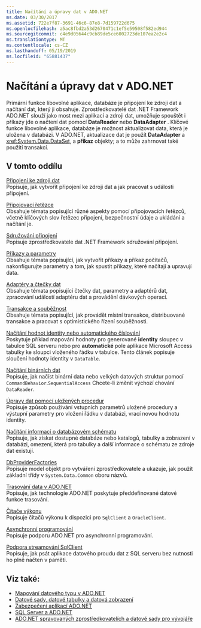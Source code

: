 ```yaml
---
title: Načítání a úpravy dat v ADO.NET
ms.date: 03/30/2017
ms.assetid: 722e7f87-3691-46c6-87e8-7d159722d675
ms.openlocfilehash: a5ac8fbd2a53d2670471c1ef5e59508f582ed944
ms.sourcegitcommit: c4e9d05644c9cb89de5ce6002723de107ea2e2c4
ms.translationtype: MT
ms.contentlocale: cs-CZ
ms.lasthandoff: 05/19/2019
ms.locfileid: "65881437"
---
```

# <a name="retrieving-and-modifying-data-in-adonet"></a>Načítání a úpravy dat v ADO.NET
Primární funkce libovolné aplikace, databáze je připojení ke zdroji dat a načítání dat, který ji obsahuje. Zprostředkovatelé dat .NET Framework ADO.NET slouží jako most mezi aplikací a zdroji dat, umožňuje spouštět i příkazy jde o načtení dat pomocí **DataReader** nebo **DataAdapter** . Klíčové funkce libovolné aplikace, databáze je možnost aktualizovat data, která je uložena v databázi. V ADO.NET, aktualizace dat je použít **DataAdapter** a <xref:System.Data.DataSet>, a **příkaz** objekty; a to může zahrnovat také použití transakcí.  
  
## <a name="in-this-section"></a>V tomto oddílu  
 [Připojení ke zdroji dat](../../../../docs/framework/data/adonet/connecting-to-a-data-source.md)  
 Popisuje, jak vytvořit připojení ke zdroji dat a jak pracovat s události připojení.  
  
 [Připojovací řetězce](../../../../docs/framework/data/adonet/connection-strings.md)  
 Obsahuje témata popisující různé aspekty pomocí připojovacích řetězců, včetně klíčových slov řetězec připojení, bezpečnostní údaje a ukládání a načítání je.  
  
 [Sdružování připojení](../../../../docs/framework/data/adonet/connection-pooling.md)  
 Popisuje zprostředkovatele dat .NET Framework sdružování připojení.  
  
 [Příkazy a parametry](../../../../docs/framework/data/adonet/commands-and-parameters.md)  
 Obsahuje témata popisující, jak vytvořit příkazy a příkaz počítačů, nakonfigurujte parametry a tom, jak spustit příkazy, které načítají a upravují data.  
  
 [Adaptéry a čtečky dat](../../../../docs/framework/data/adonet/dataadapters-and-datareaders.md)  
 Obsahuje témata popisující čtečky dat, parametry a adaptérů dat, zpracování událostí adaptéru dat a provádění dávkových operací.  
  
 [Transakce a souběžnost](../../../../docs/framework/data/adonet/transactions-and-concurrency.md)  
 Obsahuje témata popisující, jak provádět místní transakce, distribuované transakce a pracovat s optimistického řízení souběžnosti.  
  
 [Načítání hodnot identity nebo automatického číslování](../../../../docs/framework/data/adonet/retrieving-identity-or-autonumber-values.md)  
 Poskytuje příklad mapování hodnoty pro generované **identity** sloupec v tabulce SQL serveru nebo pro **automatické** pole aplikace Microsoft Access tabulky ke sloupci vloženého řádku v tabulce. Tento článek popisuje sloučení hodnoty identity v `DataTable`.  
  
 [Načítání binárních dat](../../../../docs/framework/data/adonet/retrieving-binary-data.md)  
 Popisuje, jak načíst binární data nebo velkých datových struktur pomocí `CommandBehavior`.`SequentialAccess` Chcete-li změnit výchozí chování `DataReader`.  
  
 [Úpravy dat pomocí uložených procedur](../../../../docs/framework/data/adonet/modifying-data-with-stored-procedures.md)  
 Popisuje způsob používání vstupních parametrů uložené procedury a výstupní parametry pro vložení řádku v databázi, vrací novou hodnotu identity.  
  
 [Načítání informací o databázovém schématu](../../../../docs/framework/data/adonet/retrieving-database-schema-information.md)  
 Popisuje, jak získat dostupné databáze nebo katalogů, tabulky a zobrazení v databázi, omezení, která pro tabulky a další informace o schématu ze zdroje dat existují.  
  
 [DbProviderFactories](../../../../docs/framework/data/adonet/dbproviderfactories.md)  
 Popisuje model objekt pro vytváření zprostředkovatele a ukazuje, jak použít základní třídy v `System.Data.Common` oboru názvů.  
  
 [Trasování data v ADO.NET](../../../../docs/framework/data/adonet/data-tracing.md)  
 Popisuje, jak technologie ADO.NET poskytuje předdefinované datové funkce trasování.  
  
 [Čítače výkonu](../../../../docs/framework/data/adonet/performance-counters.md)  
 Popisuje čítačů výkonu k dispozici pro `SqlClient` a `OracleClient`.  
  
 [Asynchronní programování](../../../../docs/framework/data/adonet/asynchronous-programming.md)  
 Popisuje podporu ADO.NET pro asynchronní programování.  
  
 [Podpora streamování SqlClient](../../../../docs/framework/data/adonet/sqlclient-streaming-support.md)  
 Popisuje, jak psát aplikace datového proudu dat z SQL serveru bez nutnosti ho plně načten v paměti.  
  
## <a name="see-also"></a>Viz také:

- [Mapování datového typu v ADO.NET](../../../../docs/framework/data/adonet/data-type-mappings-in-ado-net.md)
- [Datové sady, datové tabulky a datová zobrazení](../../../../docs/framework/data/adonet/dataset-datatable-dataview/index.md)
- [Zabezpečení aplikací ADO.NET](../../../../docs/framework/data/adonet/securing-ado-net-applications.md)
- [SQL Server a ADO.NET](../../../../docs/framework/data/adonet/sql/index.md)
- [ADO.NET spravovaných zprostředkovatelích a datové sady pro vývojáře](https://go.microsoft.com/fwlink/?LinkId=217917)
